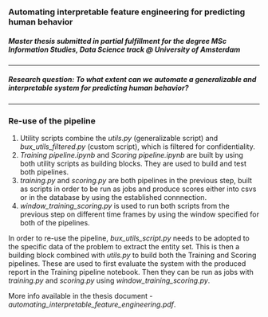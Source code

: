 ### Automating interpretable feature engineering for predicting human behavior
##### Master thesis submitted in partial fulfillment for the degree MSc Information Studies, Data Science track @ University of Amsterdam

----
##### Research question: To what extent can we automate a generalizable and interpretable system for predicting human behavior?

----
### Re-use of the pipeline
1. Utility scripts combine the *utils.py* (generalizable script) and *bux\_utils\_filtered.py* (custom script), which is filtered for confidentiality.
2. *Training pipeline.ipynb* and *Scoring pipeline.ipynb* are built by using both utility scripts as building blocks. They are used to build and test both pipelines.
3. *training.py* and *scoring.py* are both pipelines in the previous step, built as scripts in order to be run as jobs and produce scores either into csvs or in the database by using the established connnection.
4. *window\_training\_scoring.py* is used to run both scripts from the previous step on different time frames by using the window specified for both of the pipelines.

In order to re-use the pipeline, *bux\_utils\_script.py* needs to be adopted to the specific data of the problem to extract the entity set. This is then a building block combined with *utils.py* to build both the Training and Scoring pipelines. These are used to first evaluate the system with the produced report in the Training pipeline notebook. Then they can be run as jobs with *training.py* and *scoring.py* using *window\_training\_scoring.py*.

More info available in the thesis document - *automating\_interpretable_feature\_engineering.pdf*.


